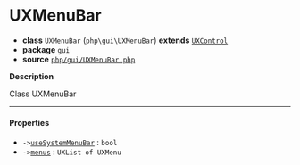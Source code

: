 # UXMenuBar

- **class** `UXMenuBar` (`php\gui\UXMenuBar`) **extends** [`UXControl`](https://github.com/jphp-compiler/jphp/blob/master/exts/jphp-gui-ext/api-docs/classes/php/gui/UXControl.md)
- **package** `gui`
- **source** [`php/gui/UXMenuBar.php`](./src/main/resources/JPHP-INF/sdk/php/gui/UXMenuBar.php)

**Description**

Class UXMenuBar

---

#### Properties

- `->`[`useSystemMenuBar`](#prop-usesystemmenubar) : `bool`
- `->`[`menus`](#prop-menus) : `UXList of UXMenu`
